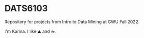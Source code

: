 # DATS6103
Repository for projects from Intro to Data Mining at GWU Fall 2022.

I'm Karina. I like :mountain: and :coffee:.
